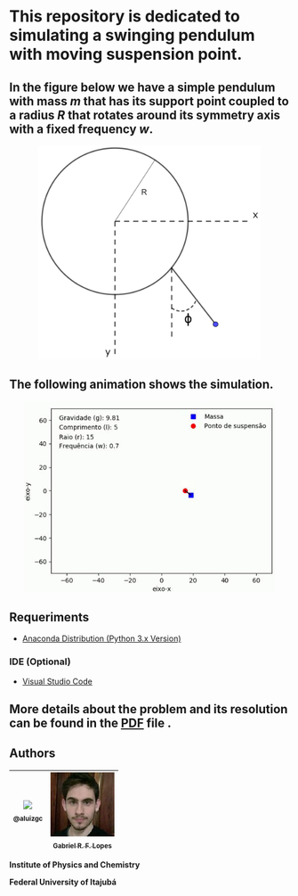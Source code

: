 # This repository is dedicated to simulating a swinging pendulum with moving suspension point.
## In the figure below we have a simple pendulum with mass *m* that has its support point coupled to a radius *R* that rotates around its symmetry axis with a fixed frequency *w*.
<p align="center">
  <a href="https://github.com/aluizgc/proj-classica2">
    <img src="./probclassica2.jpg" width="400">
  </a>
</p>

## The following animation shows the simulation.

<p align="center">
  <a href="https://github.com/aluizgc/proj-classica2">
    <img src="./gifsimulacao.gif" width="450">
  </a>
</p>

## Requeriments

- [Anaconda Distribution (Python 3.x Version)](https://www.anaconda.com/distribution/)

### IDE (Optional)
- [Visual Studio Code](https://code.visualstudio.com/)

## More details about the problem and its resolution can be found in the [PDF](https://github.com/aluizgc/complex-pendulum/blob/master/Pendulo%20oscilando%20com%20ponto%20de%20suspens%C3%A3o%20em%20movimento.pdf) file .


## Authors

| [<img src="https://avatars3.githubusercontent.com/u/50808997?s=115"><br><sub>@aluizgc</sub>](https://github.com/aluizgc) | [<img src="./avatargabriel.jpg"><br><sub>Gabriel R. F. Lopes</sub>](https://github.com/aluizgc/proj-classica2) |
| :---: | :---: |

****Institute of Physics and Chemistry****

****Federal University of Itajubá****
